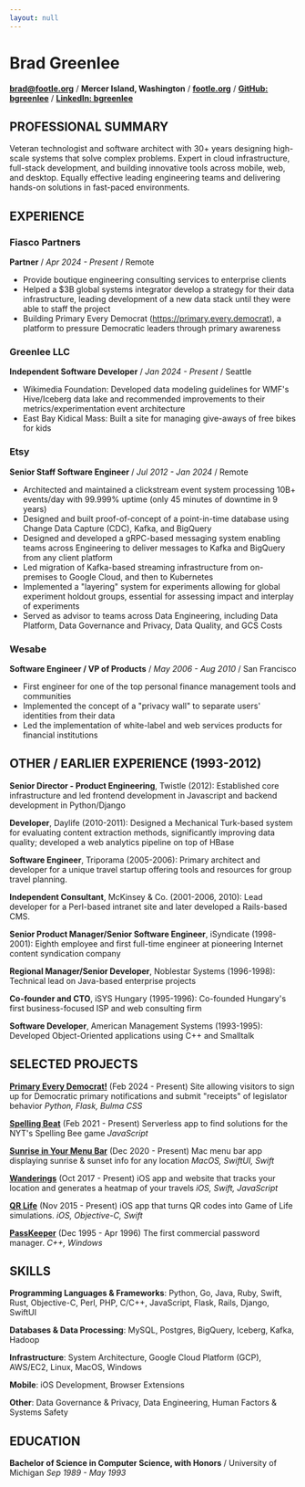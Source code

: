 ```yaml
---
layout: null
---
```


# Brad Greenlee
**brad@footle.org** / **Mercer Island, Washington** / **[footle.org](https://footle.org)** / **[GitHub: bgreenlee](https://github.com/bgreenlee)** / **[LinkedIn: bgreenlee](https://linkedin.com/in/bgreenlee)**

## PROFESSIONAL SUMMARY
Veteran technologist and software architect with 30+ years designing high-scale systems that solve complex problems. Expert in cloud infrastructure, full-stack development, and building innovative tools across mobile, web, and desktop. Equally effective leading engineering teams and delivering hands-on solutions in fast-paced environments.

## EXPERIENCE

### Fiasco Partners
**Partner** / *Apr 2024 - Present* / Remote
* Provide boutique engineering consulting services to enterprise clients
* Helped a $3B global systems integrator develop a strategy for their data infrastructure, leading development of a new data stack until they were able to staff the project
* Building Primary Every Democrat (https://primary.every.democrat), a platform to pressure Democratic leaders through primary awareness

### Greenlee LLC
**Independent Software Developer** / *Jan 2024 - Present* / Seattle
* Wikimedia Foundation: Developed data modeling guidelines for WMF's Hive/Iceberg data lake and recommended improvements to their metrics/experimentation event architecture
* East Bay Kidical Mass: Built a site for managing give-aways of free bikes for kids

### Etsy
**Senior Staff Software Engineer** / *Jul 2012 - Jan 2024* / Remote
* Architected and maintained a clickstream event system processing 10B+ events/day with 99.999% uptime (only 45 minutes of downtime in 9 years)
* Designed and built proof-of-concept of a point-in-time database using Change Data Capture (CDC), Kafka, and BigQuery
* Designed and developed a gRPC-based messaging system enabling teams across Engineering to deliver messages to Kafka and BigQuery from any client platform
* Led migration of Kafka-based streaming infrastructure from on-premises to Google Cloud, and then to Kubernetes
* Implemented a "layering" system for experiments allowing for global experiment holdout groups, essential for assessing impact and interplay of experiments
* Served as advisor to teams across Data Engineering, including Data Platform, Data Governance and Privacy, Data Quality, and GCS Costs

### Wesabe
**Software Engineer / VP of Products** / *May 2006 - Aug 2010* / San Francisco
* First engineer for one of the top personal finance management tools and communities
* Implemented the concept of a "privacy wall" to separate users' identities from their data
* Led the implementation of white-label and web services products for financial institutions

## OTHER / EARLIER EXPERIENCE (1993-2012)

**Senior Director - Product Engineering**, Twistle (2012): Established core infrastructure and led frontend development in Javascript and backend development in Python/Django

**Developer**, Daylife (2010-2011): Designed a Mechanical Turk-based system for evaluating content extraction methods, significantly improving data quality; developed a web analytics pipeline on top of HBase

**Software Engineer**, Triporama (2005-2006): Primary architect and developer for a unique travel startup offering tools and resources for group travel planning.

**Independent Consultant**, McKinsey & Co. (2001-2006, 2010): Lead developer for a Perl-based intranet site and later developed a Rails-based CMS.

**Senior Product Manager/Senior Software Engineer**, iSyndicate (1998-2001): Eighth employee and first full-time engineer at pioneering Internet content syndication company

**Regional Manager/Senior Developer**, Noblestar Systems (1996-1998): Technical lead on Java-based enterprise projects

**Co-founder and CTO**, iSYS Hungary (1995-1996): Co-founded Hungary's first business-focused ISP and web consulting firm

**Software Developer**, American Management Systems (1993-1995): Developed Object-Oriented applications using C++ and Smalltalk

## SELECTED PROJECTS

**[Primary Every Democrat!](https://primary.every.democrat)** (Feb 2024 - Present)
Site allowing visitors to sign up for Democratic primary notifications and submit "receipts" of legislator behavior
*Python, Flask, Bulma CSS*

**[Spelling Beat](https://spellingbeat.com)** (Feb 2021 - Present)
Serverless app to find solutions for the NYT's Spelling Bee game
*JavaScript*

**[Sunrise in Your Menu Bar](https://apps.apple.com/us/app/sunrise-in-your-menu-bar/id1548227736?mt=12)** (Dec 2020 - Present)
Mac menu bar app displaying sunrise & sunset info for any location
*MacOS, SwiftUI, Swift*

**[Wanderings](https://wanderin.gs/about)** (Oct 2017 - Present)
iOS app and website that tracks your location and generates a heatmap of your travels
*iOS, Swift, JavaScript*

**[QR Life](https://itunes.apple.com/us/app/qr-life/id1061418370?mt=8)** (Nov 2015 - Present)
iOS app that turns QR codes into Game of Life simulations.
*iOS, Objective-C, Swift*

**[PassKeeper](https://passkeeper.com)** (Dec 1995 - Apr 1996)
The first commercial password manager.
*C++, Windows*

## SKILLS

**Programming Languages & Frameworks**: Python, Go, Java, Ruby, Swift, Rust, Objective-C, Perl, PHP, C/C++, JavaScript, Flask, Rails, Django, SwiftUI

**Databases & Data Processing**: MySQL, Postgres, BigQuery, Iceberg, Kafka, Hadoop

**Infrastructure**: System Architecture, Google Cloud Platform (GCP), AWS/EC2, Linux, MacOS, Windows

**Mobile**: iOS Development, Browser Extensions

**Other**: Data Governance & Privacy, Data Engineering, Human Factors & Systems Safety

## EDUCATION

**Bachelor of Science in Computer Science, with Honors** / University of Michigan
*Sep 1989 - May 1993*
